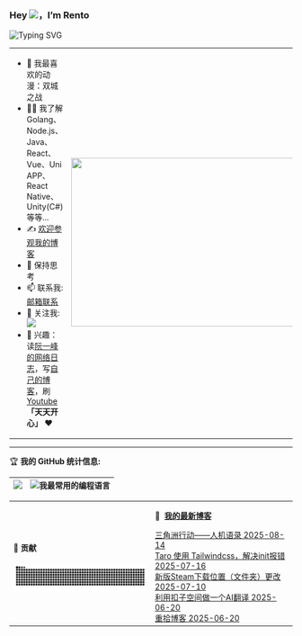 ### Hey <img src="https://media.giphy.com/media/hvRJCLFzcasrR4ia7z/giphy.gif" width="25px">，I’m Rento
![Typing SVG](https://readme-typing-svg.demolab.com/?lines=欢迎+来到+我的+Github+主页;很荣幸+能够+帮到你)


<table>
<tr>
<td valign="center"  width="30%">
  
- 🤖 我最喜欢的动漫：双城之战
- 👨‍💻 我了解Golang、Node.js、Java、React、Vue、Uni APP、React Native、Unity(C#)等等...
- ✍️ [欢迎参观我的博客](https://cai-hong-tu-blog.pages.dev/)
- 💬 保持思考
- 📫 联系我: [邮箱联系](mailto:putongruwo@outlook.com)
- 👏 关注我: [![](https://img.shields.io/github/followers/rento666?label=关注我&style=social)](https://github.com/rento666/)
- 🎣 兴趣：读[阮一峰的网络日志](https://www.ruanyifeng.com/blog/)，写[自己的博客](https://cai-hong-tu-blog.pages.dev/)，刷[Youtube](https://www.youtube.com/@caihongtu)  
**「天天开心」** ❤️
</td>
<td valign="center" width="100%" height="100%">
<img src="https://github.com/user-attachments/assets/7e018694-352d-494a-9a22-89d7d21f52b6" width="703" height="300">
</td>
</tr>
</table>

<hr/>

🏆 **我的 GitHub 统计信息:**

|![](https://github-readme-stats.vercel.app/api?username=rento666)|![我最常用的编程语言](https://github-readme-stats.vercel.app/api/top-langs/?username=rento666&layout=compact&hide_border=true&langs_count=10)|
|-|-|


<table>
<tr>
<td valign="center"  width="50%">

#### 🐍 贡献
<picture>
  <source media="(prefers-color-scheme: dark)" srcset="https://raw.githubusercontent.com/rento666/rento666/output/github-contribution-grid-snake-dark.svg">
  <source media="(prefers-color-scheme: light)" srcset="https://raw.githubusercontent.com/rento666/rento666/output/github-contribution-grid-snake.svg">
  <img alt="github contribution grid snake animation" src="https://raw.githubusercontent.com/rento666/rento666/output/github-contribution-grid-snake.svg">
</picture>

</td>
<td valign="center"  width="50%">

📕 &nbsp;[**我的最新博客**](https://cai-hong-tu-blog.pages.dev/)
<!-- BLOG-POST-LIST:START --><div><a href="https://caihongtu.asia/2025/df-hm-sayings/">三角洲行动——人机语录 2025-08-14</a></div><div><a href="https://caihongtu.asia/2025/taro-use-tailwindcss/">Taro 使用 Tailwindcss，解决init报错 2025-07-16</a></div><div><a href="https://caihongtu.asia/2025/steam-download-location/">新版Steam下载位置（文件夹）更改 2025-07-10</a></div><div><a href="https://caihongtu.asia/2025/make-use-of-the-coze-to-make-an-ai-translation/">利用扣子空间做一个AI翻译 2025-06-20</a></div><div><a href="https://caihongtu.asia/2025/again-blog/">重拾博客 2025-06-20</a></div><!-- BLOG-POST-LIST:END -->

</td>
</tr>
</table>

